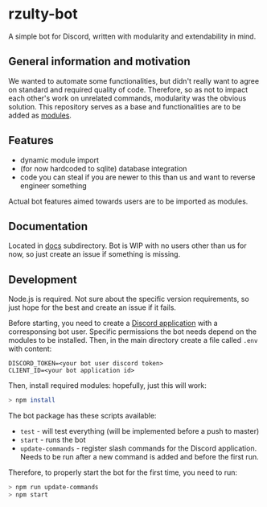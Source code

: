 # rzulty-bot
A simple bot for Discord, written with modularity and extendability in mind.

## General information and motivation
We wanted to automate some functionalities, but didn't really want to agree on standard and required quality of code.
Therefore, so as not to impact each other's work on unrelated commands, modularity was the obvious solution.
This repository serves as a base and functionalities are to be added as [modules](docs/module.md).

## Features
- dynamic module import
- (for now hardcoded to sqlite) database integration
- code you can steal if you are newer to this than us and want to reverse engineer something

Actual bot features aimed towards users are to be imported as modules.

## Documentation
Located in [docs](docs) subdirectory. Bot is WIP with no users other than us for now, so just create an issue if something is missing.

## Development
Node.js is required. Not sure about the specific version requirements, so just hope for the best and create an issue if it fails.

Before starting, you need to create a [Discord application](https://discord.com/developers/applications) with a corresponsing bot user. Specific permissions the bot needs depend on the modules to be installed. Then, in the main directory create a file called `.env` with content:

```
DISCORD_TOKEN=<your bot user discord token>
CLIENT_ID=<your bot application id>
```

Then, install required modules: hopefully, just this will work:

```bash
> npm install
```


The bot package has these scripts available:
- `test` - will test everything (will be implemented before a push to master)
- `start` - runs the bot
- `update-commands` - register slash commands for the Discord application. Needs to be run after a new command is added and before the first run.

Therefore, to properly start the bot for the first time, you need to run:
```bash
> npm run update-commands
> npm start
```
